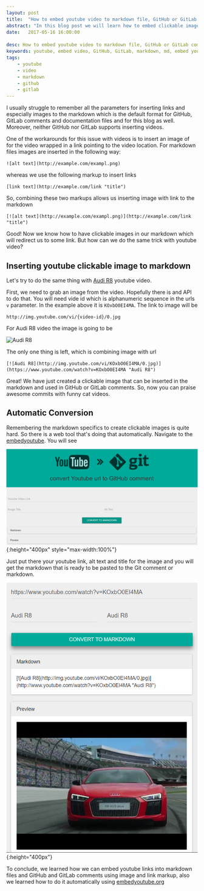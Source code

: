 ```yaml
---
layout: post
title:  "How to embed youtube video to markdown file, GitHub or GitLab comments"
abstract: "In this blog post we will learn how to embed clickable image to the youtube video using youtube url. Also, we check the online tool which will convert youtube video url automatically. "
date:   2017-05-16 16:00:00

desc: How to embed youtube video to markdown file, GitHub or GitLab comments
keywords: youtube, embed video, GitHub, GitLab, markdown, md, embed youtube to github, insert youtube to github, embed youtube to gitlab, insert youtube to gitlab
tags:
    - youtube
    - video
    - markdown
    - github
    - gitlab
---
```


I usually struggle to remember all the parameters for inserting links and especially images to the markdown which is the default format for GitHub, GitLab comments and documentation files and for this blog as well. Moreover, neither GitHub nor GitLab supports inserting videos.

One of the workarounds for this issue with videos is to insert an image of for the video wrapped in a link pointing to the video location. For markdown files images are inserted in the following way:

```
![alt text](http://example.com/exampl.png)
```

whereas we use the following markup to insert links

```
[link text](http://example.com/link "title")
```

So, combining these two markups allows us inserting image with link to the markdown

```
[![alt text](http://example.com/exampl.png)](http://example.com/link "title")
```

Good! Now we know how to have clickable images in our markdown which will redirect us to some link. But how can we do the same trick with youtube video?

## Inserting youtube clickable image to markdown

Let's try to do the same thing with [Audi R8](https://www.youtube.com/watch?v=KOxbO0EI4MA) youtube video.

First, we need to grab an image from the video. Hopefully there is and API to do that. You will need vide id which is alphanumeric sequence in the urls `v` parameter. In the example above it is `KOxbO0EI4MA`. The link to image will be

```
http://img.youtube.com/vi/{video-id}/0.jpg
```

For Audi R8 video the image is going to be

![Audi R8](http://img.youtube.com/vi/KOxbO0EI4MA/0.jpg)

The only one thing is left, which is combining image with url

```
[![Audi R8](http://img.youtube.com/vi/KOxbO0EI4MA/0.jpg)](https://www.youtube.com/watch?v=KOxbO0EI4MA "Audi R8")
```

Great! We have just created a clickable image that can be inserted in the markdown and used in GitHub or GitLab comments. So, now you can praise awesome commits with funny cat videos.

## Automatic Conversion

Remembering the markdown specifics to create clickable images is quite hard. So there is a web tool that's doing that automatically. Navigate to the [embedyoutube](embedyoutube.org). You will see

![embedyoutube.org blank](/assets/images/posts/5/embed-youtube-blank.PNG){:height="400px" style="max-width:100%"}

Just put there your youtube link, alt text and title for the image and you will get the markdown that is ready to be pasted to the Git comment or markdown.

![embedyoutube.org converted](/assets/images/posts/5/embed-youtube-filled.PNG){:height="400px"}

To conclude, we learned how we can embed youtube links into markdown files and GitHub and GitLab comments using image and link markup, also we learned how to do it automatically using [embedyoutube.org](embedyoutube.org)